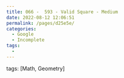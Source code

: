 ```yaml
---
title: 066 -  593 - Valid Square - Medium
date: 2022-08-12 12:06:51
permalink: /pages/d25e5e/
categories:
  - Google
  - Incomplete
tags:
  - 
---
```

tags: [Math, Geometry]